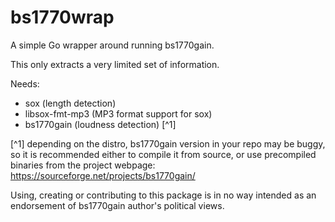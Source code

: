 # bs1770wrap
A simple Go wrapper around running bs1770gain.

This only extracts a very limited set of information.

Needs:
- sox (length detection)
- libsox-fmt-mp3 (MP3 format support for sox)
- bs1770gain (loudness detection) [^1]

[^1] depending on the distro, bs1770gain version in your repo may be buggy, so it is recommended either to compile it from source, or use precompiled binaries from the project webpage: https://sourceforge.net/projects/bs1770gain/

Using, creating or contributing to this package is in no way intended as an endorsement of bs1770gain author's political views.
